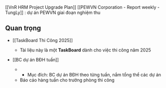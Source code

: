 
[[VnR HRM Project Upgrade Plan]]
[[PEWVN Corporation - Report weekly - TungLy]] : dự án PEWVN giai đoạn nghiệm thu

## Quan trọng
- [[TaskBoard Thi Công 2025]] 
	- Tài liệu này là một **TaskBoard** dành cho việc thi công năm 2025

- [[BC dự án BĐH tuần]]
	- - Mục đích: BC dự án BĐH theo từng tuần, nắm tổng thể các dự án
	- Báo cáo hàng tuần cho trưởng phòng thi công
